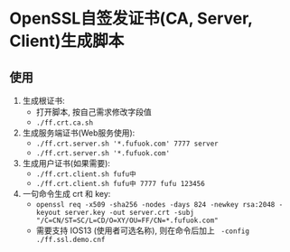 # OpenSSL自签发证书(CA, Server, Client)生成脚本

## 使用

1. 生成根证书:  
    - 打开脚本, 按自己需求修改字段值
    - `./ff.crt.ca.sh`
2. 生成服务端证书(Web服务使用):  
    - `./ff.crt.server.sh '*.fufuok.com' 7777 server`
    - `./ff.crt.server.sh '*.fufuok.com'`
3. 生成用户证书(如果需要):  
    - `./ff.crt.client.sh fufu中`
    - `./ff.crt.client.sh fufu中 7777 fufu 123456`
4. 一句命令生成 crt 和 key:  
    - `openssl req -x509 -sha256 -nodes -days 824 -newkey rsa:2048 -keyout server.key -out server.crt -subj "/C=CN/ST=SC/L=CD/O=XY/OU=FF/CN=*.fufuok.com"`
    - 需要支持 IOS13 (使用者可选名称), 则在命令后加上 ` -config ./ff.ssl.demo.cnf`
